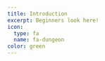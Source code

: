 ```yaml
---
title: Introduction
excerpt: Beginners look here!
icon:
  type: fa
  name: fa-dungeon
color: green
---
```


